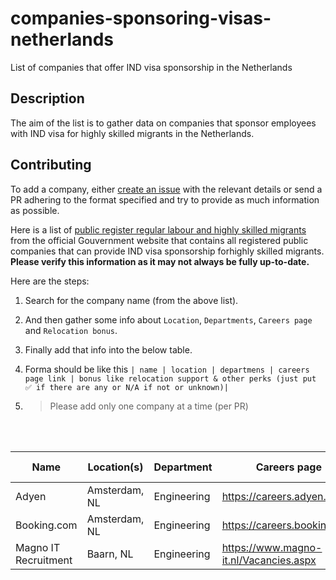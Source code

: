 # companies-sponsoring-visas-netherlands
List of companies that offer IND visa sponsorship in the Netherlands


## Description
The aim of the list is to gather data on companies that sponsor employees with IND visa for highly skilled migrants in the Netherlands.

## Contributing
To add a company, either [create an issue](https://github.com/oussamabouchikhi/companies-sponsoring-visas-netherlands/issues/new) with the relevant details or send a PR adhering to the format specified and try to provide as much information as possible.



Here is a list of [public register regular labour and highly skilled migrants](https://ind.nl/en/documents/08-2022/publicregisterregularlabourandhighlyskilledmigrants.pdf) from the official Gouvernment website that contains all registered public companies that can provide IND visa sponsorship forhighly skilled migrants.
**Please verify this information as it may not always be fully up-to-date.** <br />

Here are the steps:
1. Search for the company name (from the above list).
2. And then gather some info about `Location`, `Departments`, `Careers page` and `Relocation bonus`.
3. Finally add that info into the below table.

4. Forma should be like this `| name | location | departmens | careers page link | bonus like relocation support & other perks (just put ✅ if there are any or N/A if not or unknown)|`
5. > Please add only one company at a time (per PR)

<br /><br />

| Name  | Location(s)  | Department  |  Careers page |  Relocation bonus? |
|-------|--------------|-----------------|---------------|--------------------|
| Adyen | Amsterdam, NL | Engineering | https://careers.adyen.com | N/A |
| Booking.com | Amsterdam, NL | Engineering | https://careers.booking.com | N/A |
| Magno IT Recruitment | Baarn, NL | Engineering | https://www.magno-it.nl/Vacancies.aspx | N/A |



